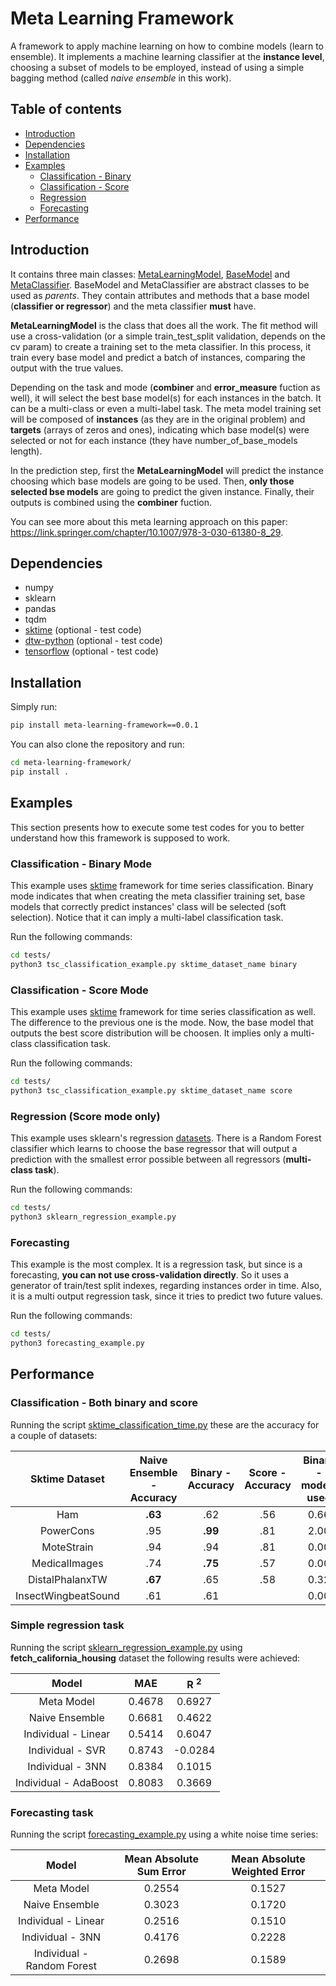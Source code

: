 # Meta Learning Framework

A framework to apply machine learning on how to combine models (learn to ensemble). It implements a machine learning classifier at the **instance level**, choosing a subset of models to be employed, instead of using a simple bagging method (called *naive ensemble* in this work).

## Table of contents

* [Introduction](#Introduction)
* [Dependencies](#Dependencies)
* [Installation](#Installation)
* [Examples](#Examples)
  * [Classification - Binary](#Classification---Binary-Mode)
  * [Classification - Score](#Classification---Score-Mode)
  * [Regression](#Regression-Score-mode-only)
  * [Forecasting](#Forecasting)
* [Performance](#Performance)

## Introduction

It contains three main classes: [MetaLearningModel](https://github.com/CaioUeno/meta-learning-framework/blob/master/meta_learning_framework/meta_learning_model.py), [BaseModel](https://github.com/CaioUeno/meta-learning-framework/blob/master/meta_learning_framework/base_model.py) and [MetaClassifier](https://github.com/CaioUeno/meta-learning-framework/blob/master/meta_learning_framework/meta_classifier.py). BaseModel and MetaClassifier are abstract classes to be used as *parents*. They contain attributes and methods that a base model (**classifier or regressor**) and the meta classifier **must** have.

**MetaLearningModel** is the class that does all the work. The fit method will use a cross-validation (or a simple train_test_split validation, depends on the cv param) to create a training set to the meta classifier. In this process, it train every base model and predict a batch of instances, comparing the output with the true values.

Depending on the task and mode (**combiner** and **error_measure** fuction as well), it will select the best base model(s) for each instances in the batch. It can be a multi-class or even a multi-label task. The meta model training set will be composed of **instances** (as they are in the original problem) and **targets** (arrays of zeros and ones), indicating which base model(s) were selected or not for each instance (they have number_of_base_models length).

In the prediction step, first the **MetaLearningModel** will predict the instance choosing which base models are going to be used. Then, **only those selected bse models** are going to predict the given instance. Finally, their outputs is combined using the **combiner** fuction.

You can see more about this meta learning approach on this paper: <https://link.springer.com/chapter/10.1007/978-3-030-61380-8_29>.

## Dependencies

* numpy
* sklearn
* pandas
* tqdm
* [sktime](https://github.com/alan-turing-institute/sktime/tree/master/sktime) (optional - test code)
* [dtw-python](https://github.com/DynamicTimeWarping/dtw-python) (optional - test code)
* [tensorflow](https://github.com/tensorflow/tensorflow) (optional - test code)

## Installation

Simply run:

```bash
pip install meta-learning-framework==0.0.1
```

You can also clone the repository and run:

```bash
cd meta-learning-framework/
pip install .
```

## Examples

This section presents how to execute some test codes for you to better understand how this framework is supposed to work.

### Classification - Binary Mode

This example uses [sktime](https://github.com/alan-turing-institute/sktime/tree/master/sktime) framework for time series classification. Binary mode indicates that when creating the meta classifier training set, base models that correctly predict instances' class will be selected (soft selection). Notice that it can imply a multi-label classification task.

Run the following commands:

```bash
cd tests/
python3 tsc_classification_example.py sktime_dataset_name binary
```

### Classification - Score Mode

This example uses [sktime](https://github.com/alan-turing-institute/sktime/tree/master/sktime) framework for time series classification as well. The difference to the previous one is the mode. Now, the base model that outputs the best score distribution will be choosen. It implies only a multi-class classification task.

Run the following commands:

```bash
cd tests/
python3 tsc_classification_example.py sktime_dataset_name score
```

### Regression (Score mode only)

This example uses sklearn's regression [datasets](https://scikit-learn.org/stable/modules/classes.html#module-sklearn.datasets). There is a Random Forest classifier which learns to choose the base regressor that will output a prediction with the smallest error possible between all regressors (**multi-class task**).

Run the following commands:

```bash
cd tests/
python3 sklearn_regression_example.py
```

### Forecasting

This example is the most complex. It is a regression task, but since is a forecasting, **you can not use cross-validation directly**. So it uses a generator of train/test split indexes, regarding instances order in time. Also, it is a multi output regression task, since it tries to predict two future values.

Run the following commands:

```bash
cd tests/
python3 forecasting_example.py
```

## Performance

### Classification - Both binary and score

Running the script [sktime_classification_time.py](https://github.com/CaioUeno/meta-learning-framework/blob/master/tests/sktime_classification_example.py) these are the accuracy for a couple of datasets:

|    Sktime Dataset   | Naive Ensemble - Accuracy | Binary - Accuracy | Score - Accuracy  | Binary - models used |
| :-----------------: | :-----------------------: | :---------------: | :---------------: | :------------------: |
| Ham                 | **.63**                   | .62               | .56               |  0.66                |
| PowerCons           | .95                       | **.99**           | .81               |  2.00                |
| MoteStrain          | .94                       | .94               | .81               |  0.00                |
| MedicalImages       | .74                       | **.75**           | .57               |  0.00                |
| DistalPhalanxTW     | **.67**                   | .65               | .58               |  0.32                |
| InsectWingbeatSound | .61                       | .61               |                   |  0.00                |

### Simple regression task

Running the script [sklearn_regression_example.py](https://github.com/CaioUeno/meta-learning-framework/blob/master/tests/sklearn_regression_example.py) using **fetch_california_housing** dataset the following results were achieved:

| Model                 | MAE    | R <sup>2</sup>  |
| :-------------------: | :----: | :-------------: |
| Meta Model            | 0.4678 | 0.6927          |
| Naive Ensemble        | 0.6681 | 0.4622          |
| Individual - Linear   | 0.5414 | 0.6047          |
| Individual - SVR      | 0.8743 | -0.0284         |
| Individual - 3NN      | 0.8384 | 0.1015          |
| Individual - AdaBoost | 0.8083 | 0.3669          |

### Forecasting task

Running the script [forecasting_example.py](https://github.com/CaioUeno/meta-learning-framework/blob/master/tests/forecasting_example.py) using a white noise time series:

| Model                      | Mean Absolute Sum Error    | Mean Absolute Weighted Error |
| :------------------------: | :------------------------: | :--------------------------: |
| Meta Model                 | 0.2554                     | 0.1527                       |
| Naive Ensemble             | 0.3023                     | 0.1720                       |
| Individual - Linear        | 0.2516                     | 0.1510                       |
| Individual - 3NN           | 0.4176                     | 0.2228                       |
| Individual - Random Forest | 0.2698                     | 0.1589                       |
